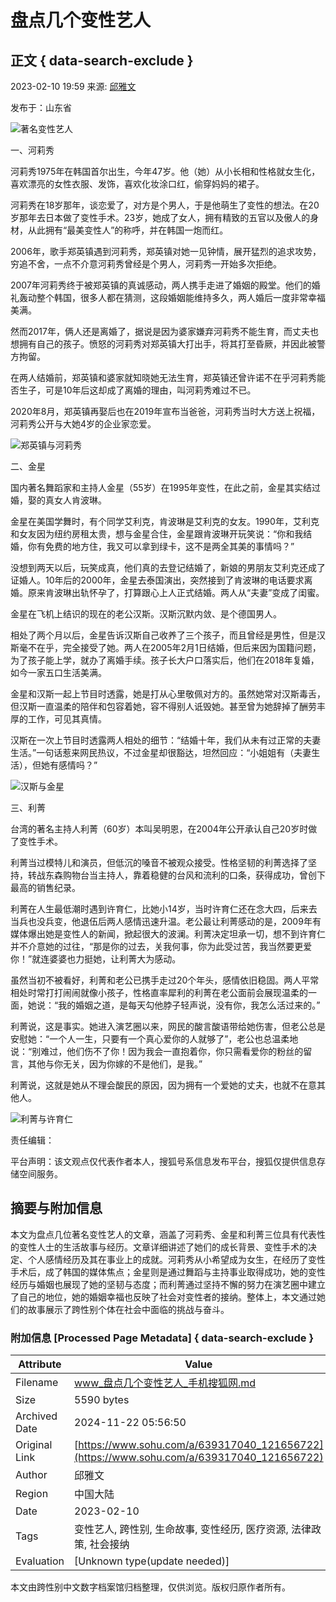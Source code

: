# 盘点几个变性艺人

## 正文 { data-search-exclude }


2023-02-10 19:59 来源: [邱雅文](https://www.sohu.com/a/639317040_121656722?spm=smpc.content-abroad.content.1.1732254941690EvwaGgD)

发布于：山东省

![著名变性艺人](https://p8.itc.cn/images01/20230210/90a443677c9347aca576821474d0660a.jpeg)

一、河莉秀

河莉秀1975年在韩国首尔出生，今年47岁。他（她）从小长相和性格就女生化，喜欢漂亮的女性衣服、发饰，喜欢化妆涂口红，偷穿妈妈的裙子。

河莉秀在18岁那年，谈恋爱了，对方是个男人，于是他萌生了变性的想法。在20岁那年去日本做了变性手术。23岁，她成了女人，拥有精致的五官以及傲人的身材，从此拥有“最美变性人”的称呼，并在韩国一炮而红。

2006年，歌手郑英镇遇到河莉秀，郑英镇对她一见钟情，展开猛烈的追求攻势，穷追不舍，一点不介意河莉秀曾经是个男人，河莉秀一开始多次拒绝。

2007年河莉秀终于被郑英镇的真诚感动，两人携手走进了婚姻的殿堂。他们的婚礼轰动整个韩国，很多人都在猜测，这段婚姻能维持多久，两人婚后一度非常幸福美满。

然而2017年，俩人还是离婚了，据说是因为婆家嫌弃河莉秀不能生育，而丈夫也想拥有自己的孩子。愤怒的河莉秀对郑英镇大打出手，将其打至昏厥，并因此被警方拘留。

在两人结婚前，郑英镇和婆家就知晓她无法生育，郑英镇还曾许诺不在乎河莉秀能否生子，可是10年后这却成了离婚的理由，叫河莉秀难过不已。

2020年8月，郑英镇再娶后也在2019年宣布当爸爸，河莉秀当时大方送上祝福，河莉秀公开与大她4岁的企业家恋爱。

![郑英镇与河莉秀](https://p9.itc.cn/images01/20230210/9ec3ab92c53a4c7b8728925fe7a9d66a.jpeg)

二、金星

国内著名舞蹈家和主持人金星（55岁）在1995年变性，在此之前，金星其实结过婚，娶的真女人肯波琳。

金星在美国学舞时，有个同学艾利克，肯波琳是艾利克的女友。1990年，艾利克和女友因为纽约房租太贵，想与金星合住，金星跟肯波琳开玩笑说：“你和我结婚，你有免费的地方住，我又可以拿到绿卡，这不是两全其美的事情吗？”

没想到两天以后，玩笑成真，他们真的去登记结婚了，新娘的男朋友艾利克还成了证婚人。10年后的2000年，金星去泰国演出，突然接到了肯波琳的电话要求离婚。原来肯波琳出轨怀孕了，打算跟心上人正式结婚。两人从“夫妻”变成了闺蜜。

金星在飞机上结识的现在的老公汉斯。汉斯沉默内敛、是个德国男人。

相处了两个月以后，金星告诉汉斯自己收养了三个孩子，而且曾经是男性，但是汉斯毫不在乎，完全接受了她。两人在2005年2月1日结婚，但后来因为国籍问题，为了孩子能上学，就办了离婚手续。孩子长大户口落实后，他们在2018年复婚，如今一家五口生活美满。

金星和汉斯一起上节目时透露，她是打从心里敬佩对方的。虽然她常对汉斯毒舌，但汉斯一直温柔的陪伴和包容着她，容不得别人诋毁她。甚至曾为她辞掉了酬劳丰厚的工作，可见其真情。

汉斯在一次上节目时透露两人相处的细节：“结婚十年，我们从未有过正常的夫妻生活。”一句话惹来网民热议，不过金星却很豁达，坦然回应：“小姐姐有（夫妻生活），但她有感情吗？”

![汉斯与金星](https://p7.itc.cn/images01/20230210/cc53ab254eb14d7b93c30fcbfdb514cf.jpeg)

三、利菁

台湾的著名主持人利菁（60岁）本叫吴明恩，在2004年公开承认自己20岁时做了变性手术。

利菁当过模特儿和演员，但低沉的嗓音不被观众接受。性格坚韧的利菁选择了坚持，转战东森购物台当主持人，靠着稳健的台风和流利的口条，获得成功，曾创下最高的销售纪录。

利菁在人生最低潮时遇到许育仁，比她小14岁，当时许育仁还在念大四，后来去当兵也没兵变，他退伍后两人感情迅速升温。老公最让利菁感动的是，2009年有媒体爆出她是变性人的新闻，掀起很大的波澜。利菁决定坦承一切，想不到许育仁并不介意她的过往，“那是你的过去，关我何事，你为此受过苦，我当然要更爱你！”就连婆婆也力挺她，让利菁大为感动。

虽然当初不被看好，利菁和老公已携手走过20个年头，感情依旧稳固。两人平常相处时常打打闹闹就像小孩子，性格直率犀利的利菁在老公面前会展现温柔的一面，她说：“我的婚姻之道，是每天勾他脖子轻声说，没有你，我怎么活过来的。”

利菁说，这是事实。她进入演艺圈以来，网民的酸言酸语带给她伤害，但老公总是安慰她：“一个人一生，只要有一个真心爱你的人就够了”，老公也总温柔地说：“别难过，他们伤不了你！因为我会一直抱着你，你只需看爱你的粉丝的留言，其他与你无关，因为你嫁的不是他们，是我。”

利菁说，这就是她从不理会酸民的原因，因为拥有一个爱她的丈夫，也就不在意其他人。

![利菁与许育仁](https://p6.itc.cn/images01/20230210/6a14a03ba86f4b3289192fd70f8666de.jpeg)

责任编辑：

平台声明：该文观点仅代表作者本人，搜狐号系信息发布平台，搜狐仅提供信息存储空间服务。

## 摘要与附加信息

<!-- tcd_abstract -->
本文为盘点几位著名变性艺人的文章，涵盖了河莉秀、金星和利菁三位具有代表性的变性人士的生活故事与经历。文章详细讲述了她们的成长背景、变性手术的决定、个人感情经历及其在事业上的成就。河莉秀从小希望成为女生，在经历了变性手术后，成了韩国的媒体焦点；金星则是通过舞蹈与主持事业取得成功，她的变性经历与婚姻也展现了她的坚韧与态度；而利菁通过坚持不懈的努力在演艺圈中建立了自己的地位，她的婚姻幸福也反映了社会对变性者的接纳。整体上，本文通过她们的故事展示了跨性别个体在社会中面临的挑战与奋斗。
<!-- tcd_abstract_end -->

### 附加信息 [Processed Page Metadata] { data-search-exclude }

| Attribute       | Value                                  |
|-----------------|----------------------------------------|
| Filename        | www_盘点几个变性艺人_手机搜狐网.md                             |
| Size            | 5590 bytes                           |
| Archived Date   | 2024-11-22 05:56:50                             |
| Original Link   | [https://www.sohu.com/a/639317040_121656722](https://www.sohu.com/a/639317040_121656722)                       |
| Author          | 邱雅文                               |
| Region          | 中国大陆                               |
| Date            | 2023-02-10                                 |
| Tags            | 变性艺人, 跨性别, 生命故事, 变性经历, 医疗资源, 法律政策, 社会接纳                                 |
| Evaluation            | [Unknown type(update needed)]                                 |
<!-- tcd_table_end -->

本文由跨性别中文数字档案馆归档整理，仅供浏览。版权归原作者所有。
